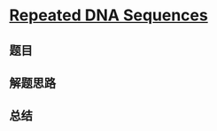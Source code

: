 # [Repeated DNA Sequences](https://leetcode.com/problems/repeated-dna-sequences/)

## 题目


## 解题思路


## 总结


